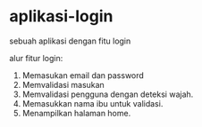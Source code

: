 # aplikasi-login
sebuah aplikasi dengan fitu login

alur fitur login:
1. Memasukan email dan password
2. Memvalidasi masukan
3. Memvalidasi pengguna dengan deteksi wajah.
4. Memasukkan nama ibu untuk validasi.
5. Menampilkan halaman home.
